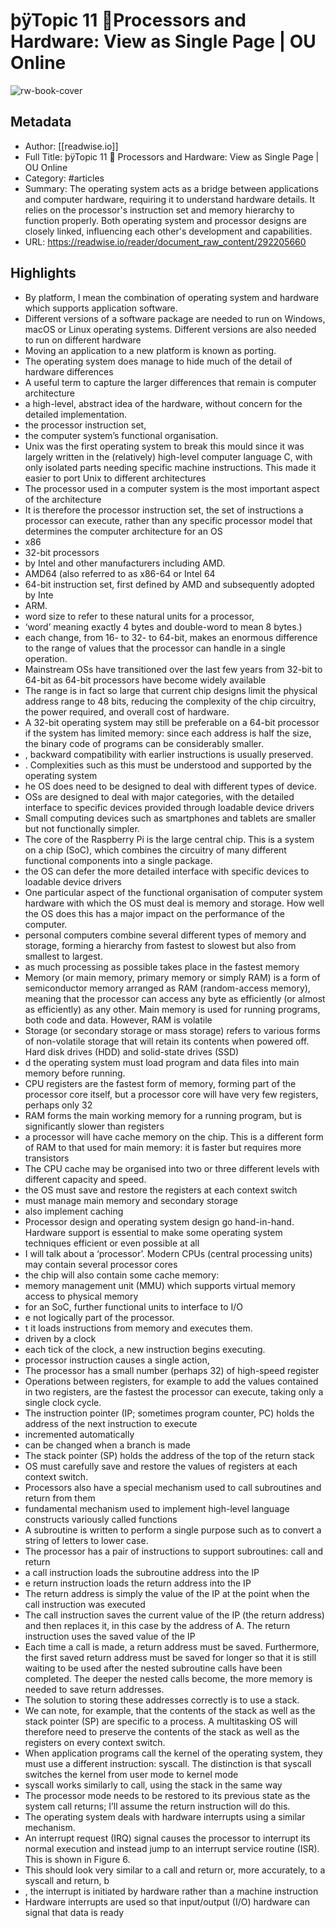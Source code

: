 # þÿTopic 11   Processors and Hardware: View as Single Page | OU Online

![rw-book-cover](https://readwise-assets.s3.amazonaws.com/media/reader/parsed_document_assets/292205660/ijoznxZINaASIBe9K1KvW2ce7d5fuHkBXJAVuhmef7Y-cove_elQJHgm.png)

## Metadata
- Author: [[readwise.io]]
- Full Title: þÿTopic 11   Processors and Hardware: View as Single Page | OU Online
- Category: #articles
- Summary: The operating system acts as a bridge between applications and computer hardware, requiring it to understand hardware details. It relies on the processor's instruction set and memory hierarchy to function properly. Both operating system and processor designs are closely linked, influencing each other's development and capabilities.
- URL: https://readwise.io/reader/document_raw_content/292205660

## Highlights
- By platform, I mean the combination of operating system and hardware which supports application software.
- Different versions of a software package are needed to run on Windows, macOS or Linux operating systems. Different versions are also needed to run on different hardware
- Moving an application to a new platform is known as porting.
- The operating system does manage to hide much of the detail of hardware differences
- A useful term to capture the larger differences that remain is computer architecture
- a high-level, abstract idea of the hardware, without concern for the detailed implementation.
- the processor instruction set,
- the computer system’s functional organisation.
- Unix was the first operating system to break this mould since it was largely written in the (relatively) high-level computer language C, with only isolated parts needing specific machine instructions. This made it easier to port Unix to different architectures
- The processor used in a computer system is the most important aspect of the architecture
- It is therefore the processor instruction set, the set of instructions a processor can execute, rather than any specific processor model that determines the computer architecture for an OS
- x86
- 32-bit processors
- by Intel and other manufacturers including AMD.
- AMD64 (also referred to as x86-64 or Intel 64
- 64-bit instruction set, first defined by AMD and subsequently adopted by Inte
- ARM.
- word size to refer to these natural units for a processor,
- ‘word’ meaning exactly 4 bytes and double-word to mean 8 bytes.)
- each change, from 16- to 32- to 64-bit, makes an enormous difference to the range of values that the processor can handle in a single operation.
- Mainstream OSs have transitioned over the last few years from 32-bit to 64-bit as 64-bit processors have become widely available
- The range is in fact so large that current chip designs limit the physical address range to 48 bits, reducing the complexity of the chip circuitry, the power required, and overall cost of hardware.
- A 32-bit operating system may still be preferable on a 64-bit processor if the system has limited memory: since each address is half the size, the binary code of programs can be considerably smaller.
- , backward compatibility with earlier instructions is usually preserved.
- . Complexities such as this must be understood and supported by the operating system
- he OS does need to be designed to deal with different types of device.
- OSs are designed to deal with major categories, with the detailed interface to specific devices provided through loadable device drivers
- Small computing devices such as smartphones and tablets are smaller but not functionally simpler.
- The core of the Raspberry Pi is the large central chip. This is a system on a chip (SoC), which combines the circuitry of many different functional components into a single package.
- the OS can defer the more detailed interface with specific devices to loadable device drivers
- One particular aspect of the functional organisation of computer system hardware with which the OS must deal is memory and storage. How well the OS does this has a major impact on the performance of the computer.
- personal computers combine several different types of memory and storage, forming a hierarchy from fastest to slowest but also from smallest to largest.
- as much processing as possible takes place in the fastest memory
- Memory (or main memory, primary memory or simply RAM) is a form of semiconductor memory arranged as RAM (random-access memory), meaning that the processor can access any byte as efficiently (or almost as efficiently) as any other. Main memory is used for running programs, both code and data. However, RAM is volatile
- Storage (or secondary storage or mass storage) refers to various forms of non-volatile storage that will retain its contents when powered off. Hard disk drives (HDD) and solid-state drives (SSD)
- d the operating system must load program and data files into main memory before running.
- CPU registers are the fastest form of memory, forming part of the processor core itself, but a processor core will have very few registers, perhaps only 32
- RAM forms the main working memory for a running program, but is significantly slower than registers
- a processor will have cache memory on the chip. This is a different form of RAM to that used for main memory: it is faster but requires more transistors
- The CPU cache may be organised into two or three different levels with different capacity and speed.
- the OS must save and restore the registers at each context switch
- must manage main memory and secondary storage
- also implement caching
- Processor design and operating system design go hand-in-hand. Hardware support is essential to make some operating system techniques efficient or even possible at all
- I will talk about a ‘processor’. Modern CPUs (central processing units) may contain several processor cores
- the chip will also contain some cache memory:
- memory management unit (MMU) which supports virtual memory access to physical memory
- for an SoC, further functional units to interface to I/O
- e not logically part of the processor.
- t it loads instructions from memory and executes them.
- driven by a clock
- each tick of the clock, a new instruction begins executing.
- processor instruction causes a single action,
- The processor has a small number (perhaps 32) of high-speed register
- Operations between registers, for example to add the values contained in two registers, are the fastest the processor can execute, taking only a single clock cycle.
- The instruction pointer (IP; sometimes program counter, PC) holds the address of the next instruction to execute
- incremented automatically
- can be changed when a branch is made
- The stack pointer (SP) holds the address of the top of the return stack
- OS must carefully save and restore the values of registers at each context switch.
- Processors also have a special mechanism used to call subroutines and return from them
- fundamental mechanism used to implement high-level language constructs variously called functions
- A subroutine is written to perform a single purpose such as to convert a string of letters to lower case.
- The processor has a pair of instructions to support subroutines: call and return
- a call instruction loads the subroutine address into the IP
- e return instruction loads the return address into the IP
- The return address is simply the value of the IP at the point when the call instruction was executed
- The call instruction saves the current value of the IP (the return address) and then replaces it, in this case by the address of A. The return instruction uses the saved value of the IP
- Each time a call is made, a return address must be saved. Furthermore, the first saved return address must be saved for longer so that it is still waiting to be used after the nested subroutine calls have been completed. The deeper the nested calls become, the more memory is needed to save return addresses.
- The solution to storing these addresses correctly is to use a stack.
- We can note, for example, that the contents of the stack as well as the stack pointer (SP) are specific to a process. A multitasking OS will therefore need to preserve the contents of the stack as well as the registers on every context switch.
- When application programs call the kernel of the operating system, they must use a different instruction: syscall. The distinction is that syscall switches the kernel from user mode to kernel mode
- syscall works similarly to call, using the stack in the same way
- The processor mode needs to be restored to its previous state as the system call returns; I’ll assume the return instruction will do this.
- The operating system deals with hardware interrupts using a similar mechanism.
- An interrupt request (IRQ) signal causes the processor to interrupt its normal execution and instead jump to an interrupt service routine (ISR). This is shown in Figure 6.
- This should look very similar to a call and return or, more accurately, to a syscall and return, b
- , the interrupt is initiated by hardware rather than a machine instruction
- Hardware interrupts are used so that input/output (I/O) hardware can signal that data is ready
